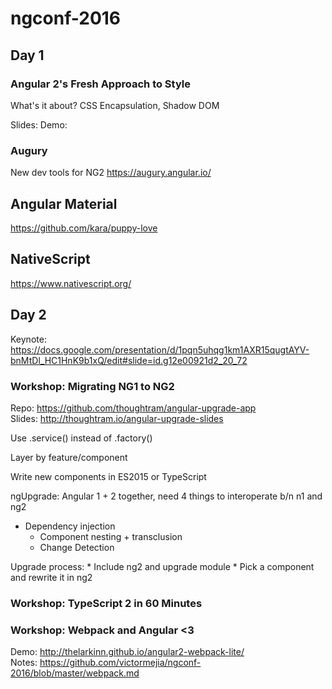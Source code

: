 # ngconf-2016

## Day 1

### Angular 2's Fresh Approach to Style

What's it about? CSS Encapsulation, Shadow DOM

Slides:
Demo: 

### Augury
New dev tools for NG2
https://augury.angular.io/

## Angular Material
https://github.com/kara/puppy-love

## NativeScript
https://www.nativescript.org/

## Day 2
Keynote: https://docs.google.com/presentation/d/1pqn5uhqg1km1AXR15qugtAYV-bnMtDl_HC1HnK9b1xQ/edit#slide=id.g12e00921d2_20_72

### Workshop: Migrating NG1 to NG2

Repo: https://github.com/thoughtram/angular-upgrade-app  
Slides: http://thoughtram.io/angular-upgrade-slides

Use .service() instead of .factory()

Layer by feature/component

Write new components in ES2015 or TypeScript

ngUpgrade:
Angular 1 + 2 together, need 4 things to interoperate b/n n1 and ng2

  * Dependency injection
	* Component nesting + transclusion
	* Change Detection
	
Upgrade process:
	* Include ng2 and upgrade module
	* Pick a component and rewrite it in ng2
	
### Workshop: TypeScript 2 in 60 Minutes


### Workshop: Webpack and Angular <3
Demo: http://thelarkinn.github.io/angular2-webpack-lite/  
Notes:  https://github.com/victormejia/ngconf-2016/blob/master/webpack.md
